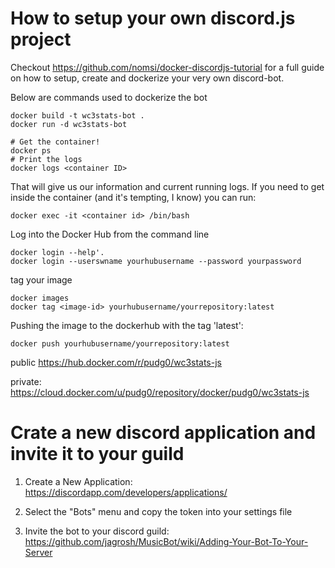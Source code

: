# How to setup your own discord.js project
Checkout https://github.com/nomsi/docker-discordjs-tutorial for a full guide on how to setup, create and dockerize your very own discord-bot.

Below are commands used to dockerize the bot

    docker build -t wc3stats-bot .
    docker run -d wc3stats-bot

    # Get the container!
    docker ps
    # Print the logs
    docker logs <container ID>


That will give us our information and current running logs. If you need to get inside the container (and it's tempting, I know) you can run:

    docker exec -it <container id> /bin/bash

Log into the Docker Hub from the command line

    docker login --help'.
    docker login --userswname yourhubusername --password yourpassword

tag your image

    docker images
    docker tag <image-id> yourhubusername/yourrepository:latest

Pushing the image to the dockerhub with the tag 'latest':

    docker push yourhubusername/yourrepository:latest

public https://hub.docker.com/r/pudg0/wc3stats-js

private: https://cloud.docker.com/u/pudg0/repository/docker/pudg0/wc3stats-js

# Crate a new discord application and invite it to your guild

1) Create a New Application: https://discordapp.com/developers/applications/

2) Select the "Bots" menu and copy the token into your settings file

3) Invite the bot to your discord guild: https://github.com/jagrosh/MusicBot/wiki/Adding-Your-Bot-To-Your-Server